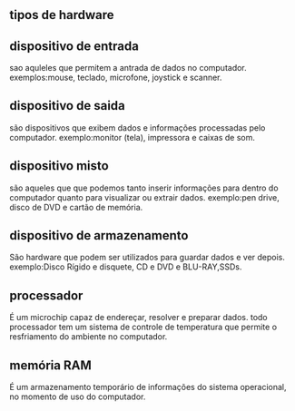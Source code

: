 #
<title><h1>mundo-hardware</h1></title>

<h2>tipos de hardware</h2>

<h2>dispositivo de entrada</h2> 
sao aquleles que permitem a antrada de dados no computador.
exemplos:mouse, teclado, microfone, joystick e scanner.

<h2>dispositivo de saida</h2> 
são dispositivos que exibem dados e informações processadas pelo computador.
exemplo:monitor (tela), impressora e caixas de som.

<h2>dispositivo misto</h2>
são aqueles que que podemos tanto inserir informações para dentro do computador quanto para visualizar ou extrair dados.
exemplo:pen drive, disco de DVD e cartão de memória.  

<h2>dispositivo de armazenamento</h2>
São hardware que podem ser utilizados para guardar dados e ver depois.
exemplo:Disco Rígido e disquete, CD e DVD e BLU-RAY,SSDs.

<h2>processador</h2>
É um microchip capaz de endereçar, resolver e preparar dados.
todo processador tem um sistema de controle de temperatura que permite o resfriamento do ambiente no computador.

<h2>memória RAM</h2>
É um armazenamento temporário de informações do sistema operacional, no momento de uso do computador.
